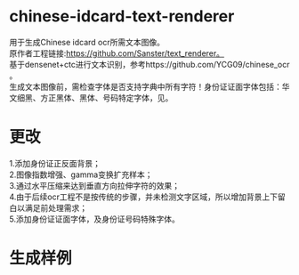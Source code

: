 # chinese-idcard-text-renderer
用于生成Chinese idcard ocr所需文本图像。  
原作者工程链接:https://github.com/Sanster/text_renderer。  
基于densenet+ctc进行文本识别，参考https://github.com/YCG09/chinese_ocr  。  
生成文本图像前，需检查字体是否支持字典中所有字符！身份证证面字体包括：华文细黑、方正黑体、黑体、号码特定字体，见。
# 更改
1.添加身份证正反面背景；  
2.图像指数增强、gamma变换扩充样本；  
3.通过水平压缩来达到垂直方向拉伸字符的效果；  
4.由于后续ocr工程不是按传统的步骤，并未检测文字区域，所以增加背景上下留白以满足前处理需求；  
5.添加身份证证面字体，及身份证号码特殊字体。  
# 生成样例



